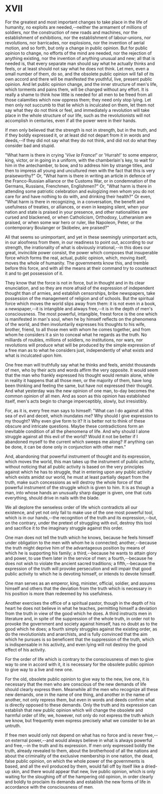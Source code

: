 # XVII

For the greatest and most important changes to take place in the life of humanity, no exploits are needed,--neither the armament of millions of soldiers, nor the construction of new roads and machines, nor the establishment of exhibitions, nor the establishment of labour-unions, nor revolutions, nor barricades, nor explosions, nor the invention of aerial motion, and so forth, but only a change in public opinion. But for public opinion to change, no efforts of the mind are needed, nor the rejection of anything existing, nor the invention of anything unusual and new; all that is needed is, that every separate man should say what he actually thinks and feels, or at least should not say what he does not think. Let men, even a small number of them, do so, and the obsolete public opinion will fall of its own accord and there will be manifested the youthful, live, present public opinion. And let public opinion change, and the inner structure of men's life, which torments and pains them, will be changed without any effort. It is really a shame to think how little is needed for all men to be freed from all those calamities which now oppress them; they need only stop lying. Let men only not succumb to that lie which is inculcated on them, let them not say what they do not think or feel, and immediately a revolution will take place in the whole structure of our life, such as the revolutionists will not accomplish in centuries, even if all the power were in their hands.

If men only believed that the strength is not in strength, but in the truth, and if they boldly expressed it, or at least did not depart from it in words and deeds,--if they did not say what they do not think, and did not do what they consider bad and stupid.

"What harm is there in crying '*Vive la France!*' or 'Hurrah!' to some emperor, king, victor, or in going in a uniform, with the chamberlain's key, to wait for him in the antechamber, to bow, and to address him by strange titles, and then to impress all young and uncultured men with the fact that this is very praiseworthy?" Or, "What harm is there in writing an article in defence of the Franco-Russian alliance or the Customs War, or in condemnation of the Germans, Russians, Frenchmen, Englishmen?" Or, "What harm is there in attending some patriotic celebration and eulogizing men whom you do not care for and have nothing to do with, and drinking their health?" Or even, "What harm is there in recognizing, in a conversation, the benefit and usefulness of treaties, or alliances, or even in keeping silent, when your nation and state is praised in your presence, and other nationalities are cursed and blackened, or when Catholicism, Orthodoxy, Lutheranism are praised, or when some war hero or ruler, like Napoleon, Peter, or the contemporary Boulanger or Skóbelev, are praised?"

All that seems so unimportant, and yet in these seemingly unimportant acts, in our aloofness from them, in our readiness to point out, according to our strength, the irrationality of what is obviously irrational,--in this does our great, invincible power consist, the power which composes that insuperable force which forms the real, actual, public opinion, which, moving itself, moves the whole of humanity. The governments know this, and tremble before this force, and with all the means at their command try to counteract it and to get possession of it.

They know that the force is not in force, but in thought and in its clear enunciation, and so they are more afraid of the expression of independent thought than of armies, and establish censorships, bribe newspapers, take possession of the management of religion and of schools. But the spiritual force which moves the world slips away from them: it is not even in a book, a newspaper,--it is intangible and always free,--it is in the depth of men's consciousness. The most powerful, intangible, freest force is the one which is manifested in man's soul, when he by himself reflects on the phenomena of the world, and then involuntarily expresses his thoughts to his wife, brother, friend, to all those men with whom he comes together, and from whom he considers it a sin to conceal what he regards as the truth. No milliards of roubles, millions of soldiers, no institutions, nor wars, nor revolutions will produce what will be produced by the simple expression of a free man as to what he considers just, independently of what exists and what is inculcated upon him.

One free man will truthfully say what he thinks and feels, amidst thousands of men, who by their acts and words affirm the very opposite. It would seem that the man who frankly expressed his thought would remain alone, while in reality it happens that all those men, or the majority of them, have long been thinking and feeling the same, but have not expressed their thought. And what yesterday was the new opinion of one man, to-day becomes the common opinion of all men. And as soon as this opinion has established itself, men's acts begin to change imperceptibly, slowly, but irresistibly.

For, as it is, every free man says to himself: "What can I do against all this sea of evil and deceit, which inundates me? Why should I give expression to my thought? Why even give form to it? It is better not to think of these obscure and intricate questions. Maybe these contradictions form an inevitable condition of all the phenomena of life. And why should I alone struggle against all this evil of the world? Would it not be better if I abandoned myself to the current which sweeps me along? If anything can be done, it can be done only in conjunction with other men."

And, abandoning that powerful instrument of thought and its expression, which moves the world, this man takes up the instrument of public activity, without noticing that all public activity is based on the very principles against which he has to struggle, that in entering upon any public activity which exists amidst our world, he must at least partially depart from the truth, make such concessions as will destroy the whole force of that powerful instrument of the struggle which is given to him. It is as though a man, into whose hands an unusually sharp dagger is given, one that cuts everything, should drive in nails with the blade.

We all deplore the senseless order of life which contradicts all our existence, and yet not only fail to make use of the one most powerful tool, which is in our hands,--the recognition of the truth and its expression,--but, on the contrary, under the pretext of struggling with evil, destroy this tool and sacrifice it to the imaginary struggle against this order.

One man does not tell the truth which he knows, because he feels himself under obligation to the men with whom he is connected; another,--because the truth might deprive him of the advantageous position by means of which he is supporting his family; a third,--because he wants to attain glory and power, to use them later in the service of men; a fourth,--because he does not wish to violate the ancient sacred traditions; a fifth,--because the expression of the truth will provoke persecution and will impair that good public activity to which he is devoting himself, or intends to devote himself.

One man serves as an emperor, king, minister, official, soldier, and assures himself and others that the deviation from the truth which is necessary in his position is more than redeemed by his usefulness.

Another exercises the office of a spiritual pastor, though in the depth of his heart he does not believe in what he teaches, permitting himself a deviation from the truth in view of the good which he does. A third instructs men in literature and, in spite of the suppression of the whole truth, in order not to provoke the government and society against himself, has no doubt as to the good which he does; a fourth simply struggles against the existing order, as do the revolutionists and anarchists, and is fully convinced that the aim which he pursues is so beneficent that the suppression of the truth, which is indispensable in his activity, and even lying will not destroy the good effect of his activity.

For the order of life which is contrary to the consciousness of men to give way to one in accord with it, it is necessary for the obsolete public opinion to give way to a live and new one.

For the old, obsolete public opinion to give way to the new, live one, it is necessary that the men who are conscious of the new demands of life should clearly express them. Meanwhile all the men who recognize all these new demands, one in the name of one thing, and another in the name of another, not only repress them, but even in words and deeds confirm what is directly opposed to these demands. Only the truth and its expression can establish that new public opinion which will change the obsolete and harmful order of life; we, however, not only do not express the truth which we know, but frequently even express precisely what we consider to be an untruth.

If free men would only not depend on what has no force and is never free,--on external power,--and would always believe in what is always powerful and free,--in the truth and its expression. If men only expressed boldly the truth, already revealed to them, about the brotherhood of all the nations and about the criminality of the exclusive membership in one nation, the dead, false public opinion, on which the whole power of the governments is based, and all the evil produced by them, would fall off by itself like a dried-up skin, and there would appear that new, live public opinion, which is only waiting for the sloughing off of the hampering old opinion, in order clearly and boldly to proclaim its demands and establish the new forms of life in accordance with the consciousness of men.

